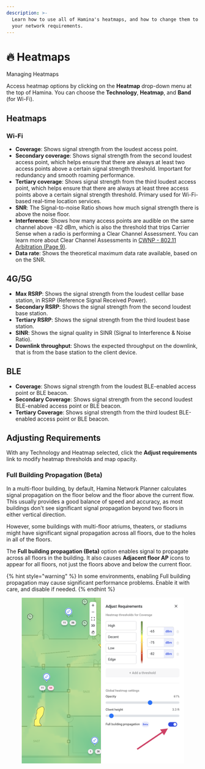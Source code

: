 ```yaml
---
description: >-
  Learn how to use all of Hamina's heatmaps, and how to change them to match
  your network requirements.
---
```


# 🔥 Heatmaps

Managing Heatmaps

Access heatmap options by clicking on the **Heatmap** drop-down menu at the top of Hamina. You can choose the **Technology**, **Heatmap**, and **Band** (for Wi-Fi).

## Heatmaps

### Wi-Fi

* **Coverage**: Shows signal strength from the loudest access point.
* **Secondary coverage**: Shows signal strength from the second loudest access point, which helps ensure that there are always at least two access points above a certain signal strength threshold. Important for redundancy and smooth roaming performance.
* **Tertiary coverage**: Shows signal strength from the third loudest access point, which helps ensure that there are always at least three access points above a certain signal strength threshold. Primary used for Wi-Fi-based real-time location services.
* **SNR**: The Signal-to-noise Ratio shows how much signal strength there is above the noise floor.
* **Interference**: Shows how many access points are audible on the same channel above -82 dBm, which is also the threshold that trips Carrier Sense when a radio is performing a Clear Channel Assessment. You can learn more about Clear Channel Assessments in [CWNP - 802.11 Arbitration (Page 9)](https://www.cwnp.com/uploads/802-11\_arbitration.pdf).
* **Data rate**: Shows the theoretical maximum data rate available, based on on the SNR.

## 4G/5G

* **Max RSRP**: Shows the signal strength from the loudest celllar base station, in RSRP (Reference Signal Received Power).
* **Secondary RSRP**: Shows the signal strength from the second loudest base station.
* **Tertiary RSRP**: Shows the signal strength from the third loudest base station.
* **SINR**: Shows the signal quality in SINR (Signal to Interference & Noise Ratio).
* **Downlink throughput**: Shows the expected throughput on the downlink, that is from the base station to the client device.

## BLE

* **Coverage**: Shows signal strength from the loudest BLE-enabled access point or BLE beacon.
* **Secondary Coverage**: Shows signal strength from the second loudest BLE-enabled access point or BLE beacon.
* **Tertiary Coverage**: Shows signal strength from the third loudest BLE-enabled access point or BLE beacon.

## Adjusting Requirements

With any Technology and Heatmap selected, click the **Adjust requirements** link to modify heatmap thresholds and map opacity.

### Full Building Propagation (Beta)

In a multi-floor building, by default, Hamina Network Planner calculates signal propagation on the floor below and the floor above the current flow. This usually provides a good balance of speed and accuracy, as most buildings don't see significant signal propagation beyond two floors in either vertical direction.

However, some buildings with multi-floor atriums, theaters, or stadiums might have significant signal propagation across all floors, due to the holes in all of the floors.

The **Full building propagation (Beta)** option enables signal to propagate across all floors in the building. It also causes **Adjacent floor AP** icons to appear for all floors, not just the floors above and below the current floor.

{% hint style="warning" %}
In some environments, enabling Full building propagation may cause significant performance problems. Enable it with care, and disable if needed.
{% endhint %}

<figure><img src="../.gitbook/assets/full_building_propagation (2).png" alt=""><figcaption></figcaption></figure>

